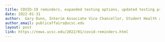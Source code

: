 ```yaml
---
title: COVID-19 reminders, expanded testing options, updated testing protocol, and more
date: 2022-01-31
author:  Gary Dunn, Interim Associate Vice Chancellor, Student Health and Wellness; ​​Dr. Elizabeth Miller, Medical Director, Student Health Services
author_email: publicaffairs@ucsc.edu
layout: post
link: https://news.ucsc.edu/2022/01/covid-reminders.html
---
```

